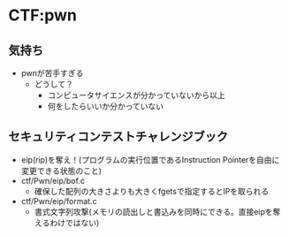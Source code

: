 # CTF:pwn
## 気持ち
- pwnが苦手すぎる
  - どうして？
    - コンピュータサイエンスが分かっていないから以上
    - 何をしたらいいか分かっていない

## セキュリティコンテストチャレンジブック
- eip(rip)を奪え！(プログラムの実行位置であるInstruction Pointerを自由に変更できる状態のこと)
- ctf/Pwn/eip/bof.c
  - 確保した配列の大きさよりも大きくfgetsで指定するとIPを取られる
- ctf/Pwn/eip/format.c
  - 書式文字列攻撃(メモリの読出しと書込みを同時にできる。直接eipを奪えるわけではない)


